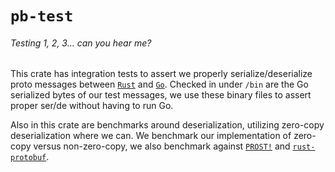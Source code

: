 # `pb-test`
###### Testing 1, 2, 3... can you hear me?

This crate has integration tests to assert we properly serialize/deserialize proto messages between [`Rust`](https://www.rust-lang.org/) and [`Go`](https://golang.org/). Checked in under `/bin` are the Go serialized bytes
of our test messages, we use these binary files to assert proper ser/de without having to run Go.

Also in this crate are benchmarks around deserialization, utilizing zero-copy deserialization where we can. We benchmark our implementation of zero-copy versus 
non-zero-copy, we also benchmark against [`PROST!`](https://github.com/danburkert/prost) and [`rust-protobuf`](https://github.com/stepancheg/rust-protobuf).
